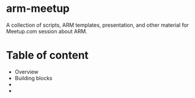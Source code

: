 # arm-meetup
A collection of scripts, ARM templates, presentation, and other material for Meetup.com session about ARM.

# Table of content

- Overview
- Building blocks
-
-